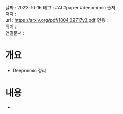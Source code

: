 
날짜 : 2023-10-16
태그 :   #AI #paper #deepmimic 
출처 :   
저자 :   
url :   https://arxiv.org/pdf/1804.02717v3.pdf
인용 :   
위치 :  
연결문서 :   


# 개요

 - Deepmimic 정리

# 내용

- 
